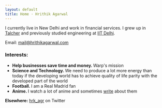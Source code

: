 ```yaml
---
layout: default
title: Home · Hrithik Agarwal
---
```


I currently live in New Delhi and work in financial services. I grew up in [Talcher](https://en.wikipedia.org/wiki/Talcher) and previously studied engineering at [IIT Delhi](https://en.wikipedia.org/wiki/IIT_Delhi).

Email: [mail@hrithikagarwal.com](mailto:mail@hrithikagarwal.com)

<div class="interests-section">
    <h3>Interests:</h3>
    <ul>
        <li>
            <b>Help businesses save time and money. </b>Warp's mission
        </li>
        <li>
            <b>Science and Technology. </b> We need to produce a lot more energy than today if the developing world has to achieve quality of life parity with the developed part of the world 
        </li>
        <li>
            <b>Football. </b>I am a Real Madrid fan
        </li>
        <li>
            <b>Anime. </b>I watch a lot of anime and sometimes <a href="/anime-review.html">write</a> about them
        </li>
    </ul>
</div>

**Elsewhere:**
[hrk_agr](https://twitter.com/hrk_agr) on Twitter
